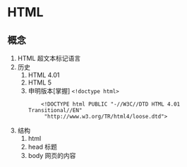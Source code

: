 # HTML
## 概念
1. HTML 超文本标记语言
2. 历史
	1. HTML 4.01
	2. HTML 5
	3. 申明版本[掌握]
		``` <!doctype html> ```
		``` 
			<!DOCTYPE html PUBLIC "-//W3C//DTD HTML 4.01 Transitional//EN"
		     "http://www.w3.org/TR/html4/loose.dtd"> 
		```
3. 结构
	1. html
	2. head 标题
	3. body 网页的内容
